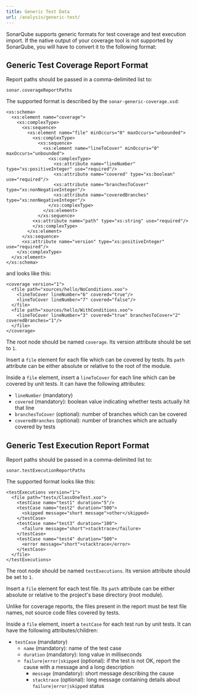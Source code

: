 ```yaml
---
title: Generic Test Data
url: /analysis/generic-test/
---
```


SonarQube supports generic formats for test coverage and test execution import.
If the native output of your coverage tool is not supported by SonarQube, you will have to convert it to the following format:


## Generic Test Coverage Report Format

Report paths should be passed in a comma-delimited list to:

`sonar.coverageReportPaths`

The supported format is described by the `sonar-generic-coverage.xsd`:

```
<xs:schema>
  <xs:element name="coverage">
	<xs:complexType>
	  <xs:sequence>
		<xs:element name="file" minOccurs="0" maxOccurs="unbounded">
		  <xs:complexType>
			<xs:sequence>
			  <xs:element name="lineToCover" minOccurs="0" maxOccurs="unbounded">
				<xs:complexType>
				  <xs:attribute name="lineNumber" type="xs:positiveInteger" use="required"/>
				  <xs:attribute name="covered" type="xs:boolean" use="required"/>
				  <xs:attribute name="branchesToCover" type="xs:nonNegativeInteger"/>
				  <xs:attribute name="coveredBranches" type="xs:nonNegativeInteger"/>
				</xs:complexType>
			  </xs:element>
			</xs:sequence>
		  <xs:attribute name="path" type="xs:string" use="required"/>
		  </xs:complexType>
		</xs:element>
	  </xs:sequence>
	  <xs:attribute name="version" type="xs:positiveInteger" use="required"/>
	</xs:complexType>
  </xs:element>
</xs:schema>
```

and looks like this:

```
<coverage version="1">
  <file path="xources/hello/NoConditions.xoo">
	<lineToCover lineNumber="6" covered="true"/>
	<lineToCover lineNumber="7" covered="false"/>
  </file>
  <file path="xources/hello/WithConditions.xoo">
	<lineToCover lineNumber="3" covered="true" branchesToCover="2" coveredBranches="1"/>
  </file>
</coverage>
```

The root node should be named `coverage`.
Its version attribute should be set to `1`.

Insert a `file` element for each file which can be covered by tests.
Its `path` attribute can be either absolute or relative to the root of the module.

Inside a `file` element, insert a `lineToCover` for each line which can be covered by unit tests.
It can have the following attributes:

* `lineNumber` (mandatory)
* `covered` (mandatory): boolean value indicating whether tests actually hit that line
* `branchesToCover` (optional): number of branches which can be covered
* `coveredBranches` (optional): number of branches which are actually covered by tests


## Generic Test Execution Report Format

Report paths should be passed in a comma-delimited list to:

`sonar.testExecutionReportPaths`

The supported format looks like this:

```
<testExecutions version="1">
  <file path="testx/ClassOneTest.xoo">
	<testCase name="test1" duration="5"/>
	<testCase name="test2" duration="500">
	  <skipped message="short message">other</skipped>
	</testCase>
	<testCase name="test3" duration="100">
	  <failure message="short">stacktrace</failure>
	</testCase>
	<testCase name="test4" duration="500">
	  <error message="short">stacktrace</error>
	</testCase>
  </file>
</testExecutions>
```

The root node should be named `testExecutions`.
Its version attribute should be set to `1`.

Insert a `file` element for each test file.
Its `path` attribute can be either absolute or relative to the project's base directory (root module).

Unlike for coverage reports, the files present in the report must be test file names, not source code files covered by tests.

Inside a `file` element, insert a `testCase` for each test run by unit tests.
It can have the following attributes/children:

* `testCase` (mandatory)
  * `name` (mandatory): name of the test case
  * `duration` (mandatory): long value in milliseconds
  * `failure|error|skipped` (optional): if the test is not OK, report the cause with a message and a long description
    * `message` (mandatory): short message describing the cause
    * `stacktrace` (optional): long message containing details about `failure|error|skipped` status
